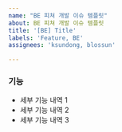 ```yaml
---
name: "BE 피쳐 개발 이슈 템플릿"
about: BE 피쳐 개발 이슈 템플릿
title: '[BE] Title'
labels: 'Feature, BE'
assignees: 'ksundong, blossun'

---
```


### 기능

- 세부 기능 내역 1
- 세부 기능 내역 2
- 세부 기능 내역 3

